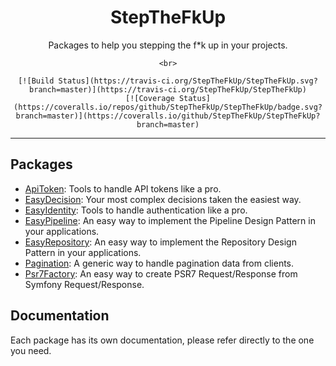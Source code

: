 <div align="center">
    <h1>StepTheFkUp</h1>
    <p>Packages to help you stepping the f*k up in your projects.</p>
    
    <br>
    
    [![Build Status](https://travis-ci.org/StepTheFkUp/StepTheFkUp.svg?branch=master)](https://travis-ci.org/StepTheFkUp/StepTheFkUp)
    [![Coverage Status](https://coveralls.io/repos/github/StepTheFkUp/StepTheFkUp/badge.svg?branch=master)](https://coveralls.io/github/StepTheFkUp/StepTheFkUp?branch=master)
</div>

---

## Packages

- [ApiToken](https://github.com/StepTheFkUp/ApiToken): Tools to handle API tokens like a pro.
- [EasyDecision](https://github.com/StepTheFkUp/EasyDecision): Your most complex decisions taken the easiest way.
- [EasyIdentity](https://github.com/StepTheFkUp/EasyIdentity): Tools to handle authentication like a pro.
- [EasyPipeline](https://github.com/StepTheFkUp/EasyPipeline): An easy way to implement the Pipeline Design Pattern in your applications.
- [EasyRepository](https://github.com/StepTheFkUp/EasyRepository): An easy way to implement the Repository Design Pattern in your applications.
- [Pagination](https://github.com/StepTheFkUp/Pagination): A generic way to handle pagination data from clients.
- [Psr7Factory](https://github.com/StepTheFkUp/Psr7Factory): An easy way to create PSR7 Request/Response from Symfony Request/Response.

## Documentation

Each package has its own documentation, please refer directly to the one you need.